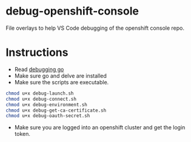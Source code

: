 # debug-openshift-console
File overlays to help VS Code debugging of the openshift console repo.


# Instructions
- Read [debugging go](./docs/debugging/debugging-go)
- Make sure go and delve are installed
- Make sure the scripts are executable.
```sh
chmod u+x debug-launch.sh
chmod u+x debug-connect.sh
chmod u+x debug-environment.sh
chmod u+x debug-get-ca-certificate.sh
chmod u+x debug-oauth-secret.sh
```
- Make sure you are logged into an openshift cluster and get the login token.
```
```
